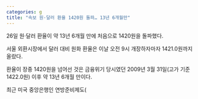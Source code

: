 ```yaml
---
categories: g
title: "속보 원·달러 환율 1420원 돌파… 13년 6개월만"
---
```

  26일 원·달러 환율이 약 13년 6개월 만에 처음으로 1420원을 돌파했다.
 
서울 외환시장에서 달러 대비 원화 환율은 이날 오전 9시 개장하자마자 1421.0원까지 올랐다.
 
환율이 장중 1420원을 넘어선 것은 금융위기 당시였던 2009년 3월 31일(고가 기준 1422.0원) 이후 약 13년 6개월 만이다.
 
최근 미국 중앙은행인 연방준비제도(